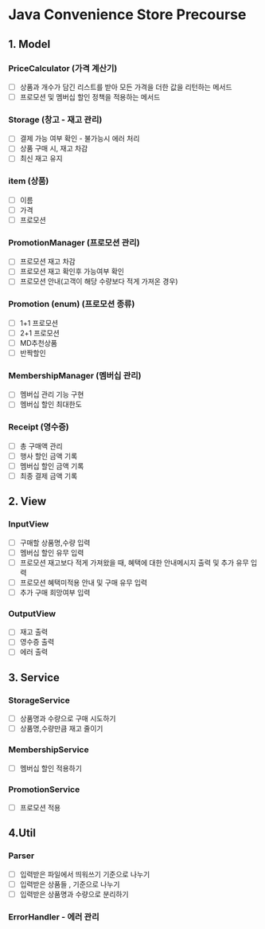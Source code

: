 # Java Convenience Store Precourse

## 1. Model

### PriceCalculator (가격 계산기)
- [ ] 상품과 개수가 담긴 리스트를 받아 모든 가격을 더한 값을 리턴하는 메서드
- [ ] 프로모션 및 멤버십 할인 정책을 적용하는 메서드

### Storage (창고 - 재고 관리)
- [ ] 결제 가능 여부 확인 - 불가능시 에러 처리
- [ ] 상품 구매 시, 재고 차감
- [ ] 최신 재고 유지

### item (상품)
- [ ] 이름
- [ ] 가격
- [ ] 프로모션

### PromotionManager (프로모션 관리)
- [ ] 프로모션 재고 차감
- [ ] 프로모션 재고 확인후 가능여부 확인
- [ ] 프로모션 안내(고객이 해당 수량보다 적게 가져온 경우)

### Promotion (enum) (프로모션 종류)
- [ ] 1+1 프로모션
- [ ] 2+1 프로모션
- [ ] MD추천상품
- [ ] 반짝할인

### MembershipManager (멤버십 관리)
- [ ] 멤버십 관리 기능 구현
- [ ] 멤버십 할인 최대한도

### Receipt (영수증)
- [ ] 총 구매액 관리
- [ ] 행사 할인 금액 기록
- [ ] 멤버십 할인 금액 기록
- [ ] 최종 결제 금액 기록

## 2. View

### InputView 
- [ ] 구매할 상품명,수량 입력
- [ ] 멤버십 할인 유무 입력
- [ ] 프로모션 재고보다 적게 가져왔을 때, 혜택에 대한 안내메시지 출력 및 추가 유무 입력
- [ ] 프로모션 혜택미적용 안내 및 구매 유무 입력
- [ ] 추가 구매 희망여부 입력

### OutputView
- [ ] 재고 출력
- [ ] 영수증 출력
- [ ] 에러 출력

## 3. Service

### StorageService
- [ ] 상품명과 수량으로 구매 시도하기
- [ ] 상품명,수량만큼 재고 줄이기

### MembershipService
- [ ] 멤버십 할인 적용하기

### PromotionService 
- [ ] 프로모션 적용

## 4.Util

### Parser
- [ ] 입력받은 파일에서 띄워쓰기 기준으로 나누기
- [ ] 입력받은 상품들 , 기준으로 나누기
- [ ] 입력받은 상품명과 수량으로 분리하기

### ErrorHandler - 에러 관리
